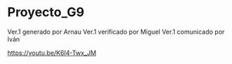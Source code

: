 # Proyecto_G9
Ver.1 generado por Arnau
Ver.1 verificado por Miguel
Ver.1 comunicado por Iván

https://youtu.be/K6l4-Twx_JM
